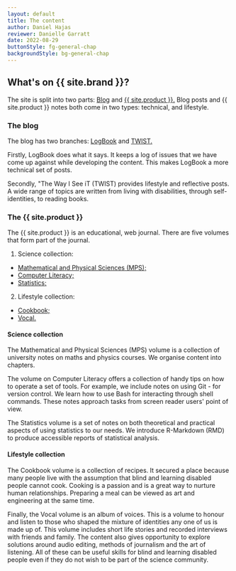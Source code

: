 ```yaml
---
layout: default
title: The content
author: Daniel Hajas
reviewer: Danielle Garratt
date: 2022-08-29
buttonStyle: fg-general-chap
backgroundStyle: bg-general-chap
---
```


## What's on {{ site.brand }}?

The site is split into two parts: [Blog](../blog/index.html) and [{{ site.product }}.](../guide/index.html)
Blog posts and {{ site.product }} notes both come in two types: technical, and lifestyle.

### The blog

The blog has two branches: [LogBook](../blog/logbook/index.html) and [TWIST.](../blog/twist/index.html)

Firstly, LogBook does what it says.
It keeps a log of issues that we have come up against while developing the content.
This makes LogBook a more technical set of posts.

Secondly, "The Way I See iT (TWIST) provides lifestyle and reflective posts.
A wide range of topics are written from living with disabilities, through self-identities, to reading books.

### The {{ site.product }}

The {{ site.product }} is an educational, web journal.
There are five volumes that form part of the journal.

1. Science collection:
 * [Mathematical and Physical Sciences (MPS);](../guide/MPS/index.html)
 * [Computer Literacy;](../guide/CL/index.html)
 * [Statistics;](../guide/statistics/index.html)
2. Lifestyle collection:
 * [Cookbook;](../guide/cookbook/index.html)
 * [Vocal.](../guide/vocal/index.html)

#### Science collection

The Mathematical and Physical Sciences (MPS) volume is a collection of university notes on maths and physics courses.
We organise content into chapters.

The volume on Computer Literacy offers a collection of handy tips on how to operate a set of tools. For example, we include notes on using Git - for version control. We learn how to use Bash for interacting through shell commands.
These notes approach tasks from screen reader users' point of view.

The Statistics volume is a set of notes on both theoretical and practical aspects of using statistics to our needs.
We introduce R-Markdown (RMD) to produce accessible reports of statistical analysis.

#### Lifestyle collection

The Cookbook volume is a collection of recipes.
It secured a place because many people live with the assumption that blind and learning disabled people cannot cook.
Cooking is a passion and is a great way to nurture human relationships.
Preparing a meal can be viewed as art and engineering at the same time.

Finally, the Vocal volume is an album of voices.
This is a volume to honour and listen to those who shaped the mixture of identities any one of us is made up of.
This volume includes short life stories and recorded interviews with friends and family.
The content also gives opportunity to explore solutions around audio editing, methods of journalism and the art of listening.
All of these can be useful skills for blind and learning disabled people even if they do not wish to be part of the science community.